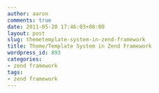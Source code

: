 ```yaml
---
author: aaron
comments: true
date: 2011-05-20 17:46:03+00:00
layout: post
slug: themetemplate-system-in-zend-framework
title: Theme/Template System in Zend Framework
wordpress_id: 893
categories:
- zend framework
tags:
- zend framework
---
```


